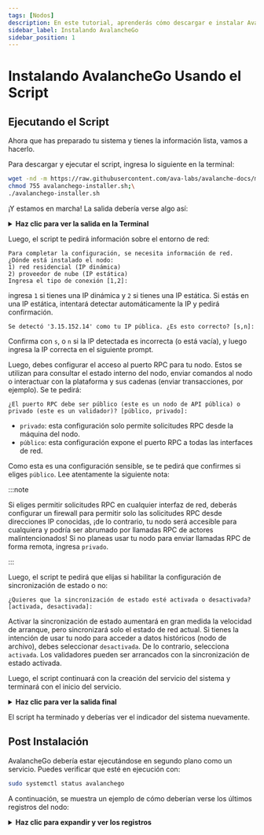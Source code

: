 ```yaml
---
tags: [Nodos]
description: En este tutorial, aprenderás cómo descargar e instalar AvalancheGo utilizando el script de instalación.
sidebar_label: Instalando AvalancheGo
sidebar_position: 1
---
```


# Instalando AvalancheGo Usando el Script

## Ejecutando el Script

Ahora que has preparado tu sistema y tienes la información lista, vamos a hacerlo.

Para descargar y ejecutar el script, ingresa lo siguiente en la terminal:

```bash
wget -nd -m https://raw.githubusercontent.com/ava-labs/avalanche-docs/master/scripts/avalanchego-installer.sh;\
chmod 755 avalanchego-installer.sh;\
./avalanchego-installer.sh
```

¡Y estamos en marcha! La salida debería verse algo así:

<details>
<summary><b>Haz clic para ver la salida en la Terminal</b></summary>

```text
Instalador de AvalancheGo
---------------------
Preparando el entorno...
Se encontró la arquitectura arm64...
Buscando la última versión arm64...
Se intentará descargar:
 https://github.com/ava-labs/avalanchego/releases/download/v1.1.1/avalanchego-linux-arm64-v1.1.1.tar.gz
avalanchego-linux-arm64-v1.1.1.tar.gz 100%[=========================================================================>]  29.83M  75.8MB/s    in 0.4s
2020-12-28 14:57:47 URL:https://github-production-release-asset-2e65be.s3.amazonaws.com/246387644/f4d27b00-4161-11eb-8fb2-156a992fd2c8?X-Amz-Algorithm=AWS4-HMAC-SHA256&X-Amz-Credential=AKIAIWNJYAX4CSVEH53A%2F20201228%2Fus-east-1%2Fs3%2Faws4_request&X-Amz-Date=20201228T145747Z&X-Amz-Expires=300&X-Amz-Signature=ea838877f39ae940a37a076137c4c2689494c7e683cb95a5a4714c062e6ba018&X-Amz-SignedHeaders=host&actor_id=0&key_id=0&repo_id=246387644&response-content-disposition=attachment%3B%20filename%3Davalanchego-linux-arm64-v1.1.1.tar.gz&response-content-type=application%2Foctet-stream [31283052/31283052] -> "avalanchego-linux-arm64-v1.1.1.tar.gz" [1]
Desempaquetando archivos del nodo...
avalanchego-v1.1.1/plugins/
avalanchego-v1.1.1/plugins/evm
avalanchego-v1.1.1/avalanchego
Archivos del nodo desempaquetados en /home/ubuntu/avalanche-node
```

</details>

Luego, el script te pedirá información sobre el entorno de red:

```text
Para completar la configuración, se necesita información de red.
¿Dónde está instalado el nodo:
1) red residencial (IP dinámica)
2) proveedor de nube (IP estática)
Ingresa el tipo de conexión [1,2]:
```

ingresa `1` si tienes una IP dinámica y `2` si tienes una IP estática. Si estás en
una IP estática, intentará detectar automáticamente la IP y pedirá confirmación.

```text
Se detectó '3.15.152.14' como tu IP pública. ¿Es esto correcto? [s,n]:
```

Confirma con `s`, o `n` si la IP detectada es incorrecta (o está vacía), y luego ingresa
la IP correcta en el siguiente prompt.

Luego, debes configurar el acceso al puerto RPC para tu nodo. Estos se utilizan para consultar
el estado interno del nodo, enviar comandos al nodo o interactuar
con la plataforma y sus cadenas (enviar transacciones, por ejemplo). Se te
pedirá:

```text
¿El puerto RPC debe ser público (este es un nodo de API pública) o privado (este es un validador)? [público, privado]:
```

- `privado`: esta configuración solo permite solicitudes RPC desde la máquina del nodo.
- `público`: esta configuración expone el puerto RPC a todas las interfaces de red.

Como esta es una configuración sensible, se te pedirá que confirmes si eliges
`público`. Lee atentamente la siguiente nota:

:::note

Si eliges permitir solicitudes RPC en cualquier interfaz de red, deberás
configurar un firewall para permitir solo las solicitudes RPC desde direcciones IP conocidas,
¡de lo contrario, tu nodo será accesible para cualquiera y podría ser abrumado por
llamadas RPC de actores malintencionados! Si no planeas usar tu nodo para enviar
llamadas RPC de forma remota, ingresa `privado`.

:::

Luego, el script te pedirá que elijas si habilitar la configuración de sincronización de estado
o no:

```text
¿Quieres que la sincronización de estado esté activada o desactivada? [activada, desactivada]:
```

Activar la sincronización de estado aumentará en gran medida la velocidad de arranque,
pero sincronizará solo el estado de red actual. Si tienes la intención de usar tu nodo para
acceder a datos históricos (nodo de archivo), debes seleccionar `desactivada`. De lo contrario,
selecciona `activada`. Los validadores pueden ser arrancados con la sincronización de estado activada.

Luego, el script continuará con la creación del servicio del sistema y terminará con
el inicio del servicio.

<details>
<summary><b>Haz clic para ver la salida final</b></summary>

```text
Se creó el enlace simbólico /etc/systemd/system/multi-user.target.wants/avalanchego.service → /etc/systemd/system/avalanchego.service.

¡Hecho!

Tu nodo ahora debería estar en proceso de arranque.
El archivo de configuración del nodo es /home/ubuntu/.avalanchego/configs/node.json
El archivo de configuración de la cadena C es /home/ubuntu/.avalanchego/configs/chains/C/config.json
El directorio de complementos, para almacenar binarios de VM de subred, es /home/ubuntu/.avalanchego/plugins
Para verificar que el servicio esté en ejecución, usa el siguiente comando (q para salir):
sudo systemctl status avalanchego
Para seguir el registro, usa (ctrl-c para detener):
sudo journalctl -u avalanchego -f

Encuéntranos en https://chat.avax.network si tienes problemas.
```

</details>

El script ha terminado y deberías ver el indicador del sistema nuevamente.

## Post Instalación

AvalancheGo debería estar ejecutándose en segundo plano como un servicio. Puedes verificar que esté en ejecución con:

```bash
sudo systemctl status avalanchego
```

A continuación, se muestra un ejemplo de cómo deberían verse los últimos registros del nodo:

<details>
<summary><b>Haz clic para expandir y ver los registros</b></summary>

```text
● avalanchego.service - Servicio de sistema AvalancheGo
Loaded: loaded (/etc/systemd/system/avalanchego.service; enabled; vendor preset: enabled)
Active: active (running) since Tue 2021-01-05 10:38:21 UTC; 51s ago
Main PID: 2142 (avalanchego)
Tasks: 8 (limit: 4495)
Memory: 223.0M
CGroup: /system.slice/avalanchego.service
└─2142 /home/ubuntu/avalanche-node/avalanchego --public-ip-resolution-service=opendns --http-host=
```

05 de enero 10:38:45 ip-172-31-30-64 avalanchego[2142]: INFO [01-05|10:38:45] <P Chain> avalanchego/vms/platformvm/vm.go#322: inicializando el último bloque aceptado como 2FUFPVPxbTpKNn39moGSzsmGroYES4NZRdw3mJgNvMkMiMHJ9e
05 de enero 10:38:45 ip-172-31-30-64 avalanchego[2142]: INFO [01-05|10:38:45] <P Chain> avalanchego/snow/engine/snowman/transitive.go#58: inicializando el motor de consenso
05 de enero 10:38:45 ip-172-31-30-64 avalanchego[2142]: INFO [01-05|10:38:45] avalanchego/api/server.go#143: agregando ruta /ext/bc/11111111111111111111111111111111LpoYY
05 de enero 10:38:45 ip-172-31-30-64 avalanchego[2142]: INFO [01-05|10:38:45] avalanchego/api/server.go#88: servidor de API HTTP escuchando en ":9650"
05 de enero 10:38:58 ip-172-31-30-64 avalanchego[2142]: INFO [01-05|10:38:58] <P Chain> avalanchego/snow/engine/common/bootstrapper.go#185: el arranque de la sincronización de arranque ha comenzado con 1 vértice en la frontera aceptada
05 de enero 10:39:02 ip-172-31-30-64 avalanchego[2142]: INFO [01-05|10:39:02] <P Chain> avalanchego/snow/engine/snowman/bootstrap/bootstrapper.go#210: se recuperaron 2500 bloques
05 de enero 10:39:04 ip-172-31-30-64 avalanchego[2142]: INFO [01-05|10:39:04] <P Chain> avalanchego/snow/engine/snowman/bootstrap/bootstrapper.go#210: se recuperaron 5000 bloques
05 de enero 10:39:06 ip-172-31-30-64 avalanchego[2142]: INFO [01-05|10:39:06] <P Chain> avalanchego/snow/engine/snowman/bootstrap/bootstrapper.go#210: se recuperaron 7500 bloques
05 de enero 10:39:09 ip-172-31-30-64 avalanchego[2142]: INFO [01-05|10:39:09] <P Chain> avalanchego/snow/engine/snowman/bootstrap/bootstrapper.go#210: se recuperaron 10000 bloques
05 de enero 10:39:11 ip-172-31-30-64 avalanchego[2142]: INFO [01-05|10:39:11] <P Chain> avalanchego/snow/engine/snowman/bootstrap/bootstrapper.go#210: se recuperaron 12500 bloques